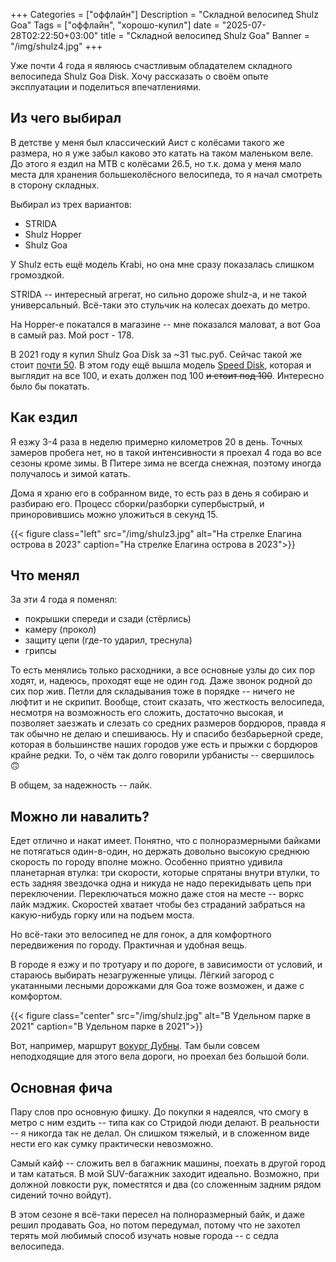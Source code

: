 +++
Categories = ["оффлайн"]
Description = "Складной велосипед Shulz Goa"
Tags = ["оффлайн", "хорошо-купил"]
date = "2025-07-28T02:22:50+03:00"
title = "Складной велосипед Shulz Goa"
Banner = "/img/shulz4.jpg"
+++

Уже почти 4 года я являюсь счастливым обладателем складного велосипеда Shulz Goa Disk. Хочу рассказать о своём опыте эксплуатации и поделиться впечатлениями.

<!--more-->

## Из чего выбирал

В детстве у меня был классический Аист с колёсами такого же размера, но я уже забыл каково это катать на таком маленьком веле. До этого я ездил на MTB с колёсами 26.5, но т.к. дома у меня мало места для хранения большеколёсного велосипеда, то я начал смотреть в сторону складных.

Выбирал из трех вариантов:
* STRIDA
* Shulz Hopper
* Shulz Goa

У Shulz есть ещё модель Krabi, но она мне сразу показалась слишком громоздкой.

STRIDA -- интересный агрегат, но сильно дороже shulz-а, и не такой универсальный. Всё-таки это стульчик на колесах доехать до метро.

На Hopper-е покатался в магазине -- мне показался маловат, а вот Goa в самый раз. Мой рост - 178.

В 2021 году я купил Shulz Goa Disk за \~31 тыс.руб. Сейчас такой же стоит [почти 50](https://shulz.ru/catalog/bikes/folding/shulz-goa-disk/1136). В этом году ещё вышла модель [Speed Disk](https://shulz.ru/catalog/bikes/folding/shulz-speed-disk/1733), которая и выглядит на все 100, и ехать должен под 100 ~~и стоит под 100~~. Интересно было бы покатать.

## Как ездил

Я езжу 3-4 раза в неделю примерно километров 20 в день. Точных замеров пробега нет, но в такой интенсивности я проехал 4 года во все сезоны кроме зимы. В Питере зима не всегда снежная, поэтому иногда получалось и зимой катать.

Дома я храню его в собранном виде, то есть раз в день я собираю и разбираю его. Процесс сборки/разборки супербыстрый, и приноровившись можно уложиться в секунд 15.

{{< figure class="left" src="/img/shulz3.jpg" alt="На стрелке Елагина острова в 2023" caption="На стрелке Елагина острова в 2023">}}

## Что менял

За эти 4 года я поменял:
  * покрышки спереди и сзади (стёрлись)
  * камеру (прокол)
  * защиту цепи (где-то ударил, треснула)
  * грипсы

То есть менялись только расходники, а все основные узлы до сих пор ходят, и, надеюсь, проходят еще не один год. Даже звонок родной до сих пор жив. Петли для складывания тоже в порядке -- ничего не люфтит и не скрипит. Вообще, стоит сказать, что жесткость велосипеда, несмотря на возможность его сложить, достаточно высокая, и позволяет заезжать и слезать со средних размеров бордюров, правда я так обычно не делаю и спешиваюсь. Ну и спасибо безбарьерной среде, которая в большинстве наших городов уже есть и прыжки с бордюров крайне редки. То, о чём так долго говорили урбанисты -- свершилось 🙃

В общем, за надежность -- лайк.

## Можно ли навалить?

Едет отлично и накат имеет. Понятно, что с полноразмерными байками не потягаться один-в-один, но держать довольно высокую среднюю скорость по городу вполне можно. Особенно приятно удивила планетарная втулка: три скорости, которые спрятаны внутри втулки, то есть задняя звездочка одна и никуда не надо перекидывать цепь при переключении. Переключаться можно даже стоя на месте -- воркс лайк мэджик. Скоростей хватает чтобы без страданий забраться на какую-нибудь горку или на подъем моста.

Но всё-таки это велосипед не для гонок, а для комфортного передвижения по городу. Практичная и удобная вещь.

В городе я езжу и по тротуару и по дороге, в зависимости от условий, и стараюсь выбирать незагруженные улицы. Лёгкий загород с укатанными лесными дорожками для Goa тоже возможен, и даже с комфортом.


{{< figure class="center" src="/img/shulz.jpg" alt="В Удельном парке в 2021" caption="В Удельном парке в 2021">}}

Вот, например, маршрут [вокург Дубны](https://www.komoot.com/tour/2279595967?share_token=adPXj49P3O244QoDzK8PXBdYXhf9glRvHbozW9v24UXaJFc3mh&ref=wtd). Там были совсем неподходящие для этого вела дороги, но проехал без большой боли.

## Основная фича

Пару слов про основную фишку. До покупки я надеялся, что смогу в метро с ним ездить -- типа как со Стридой люди делают. В реальности -- я никогда так не делал. Он слишком тяжелый, и в сложенном виде нести его как сумку практически невозможно.

Самый кайф -- сложить вел в багажник машины, поехать в другой город и там кататься. В мой SUV-багажник заходит идеально. Возможно, при должной ловкости рук, поместятся и два (со сложенным задним рядом сидений точно войдут).

В этом сезоне я всё-таки пересел на полноразмерный байк, и даже решил продавать Goa, но потом передумал, потому что не захотел терять мой любимый способ изучать новые города -- с седла велосипеда.
